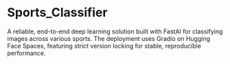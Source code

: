 # Sports_Classifier
A reliable, end-to-end deep learning solution built with FastAI for classifying images across various sports. The deployment uses Gradio on Hugging Face Spaces, featuring strict version locking for stable, reproducible performance.
